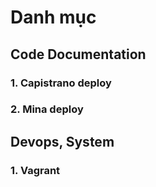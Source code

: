 # Danh mục
## Code Documentation
### 1. Capistrano deploy
### 2. Mina deploy
## Devops, System
### 1. Vagrant